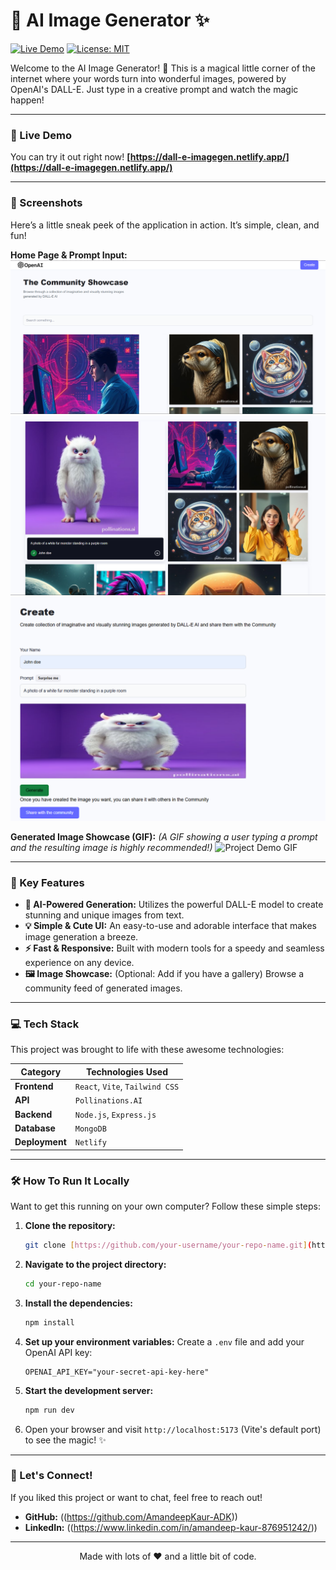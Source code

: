 # 🎨 AI Image Generator ✨

[![Live Demo](https://img.shields.io/badge/Live-Demo-brightgreen?style=for-the-badge)](https://dall-e-imagegen.netlify.app/)
[![License: MIT](https://img.shields.io/badge/License-MIT-yellow?style=for-the-badge)](https://opensource.org/licenses/MIT)

Welcome to the AI Image Generator! 💖 This is a magical little corner of the internet where your words turn into wonderful images, powered by OpenAI's DALL-E. Just type in a creative prompt and watch the magic happen!

---

### 🚀 Live Demo

You can try it out right now!
**[https://dall-e-imagegen.netlify.app/](https://dall-e-imagegen.netlify.app/)**

---

### 📸 Screenshots

Here’s a little sneak peek of the application in action. It’s simple, clean, and fun!

**Home Page & Prompt Input:**
![Project Homepage Screenshot](./client/src/assets/homepage.png)
![Project Cards Homepage Screenshot](./client/src/assets/cards.png)
![Project Input Screenshot](./client/src/assets/input.png)

**Generated Image Showcase (GIF):**
*(A GIF showing a user typing a prompt and the resulting image is highly recommended!)*
![Project Demo GIF](path/to/your/demo.gif)

---

### 🌟 Key Features

* **🤖 AI-Powered Generation:** Utilizes the powerful DALL-E model to create stunning and unique images from text.
* **💡 Simple & Cute UI:** An easy-to-use and adorable interface that makes image generation a breeze.
* **⚡ Fast & Responsive:** Built with modern tools for a speedy and seamless experience on any device.
* **🖼️ Image Showcase:** (Optional: Add if you have a gallery) Browse a community feed of generated images.

---

### 💻 Tech Stack

This project was brought to life with these awesome technologies:

| Category      | Technologies Used                               |
|---------------|-------------------------------------------------|
| **Frontend** | `React`, `Vite`, `Tailwind CSS`                  |
| **API** | `Pollinations.AI`                                     |
| **Backend** | `Node.js`, `Express.js`                           |
| **Database** | `MongoDB`                                        |
| **Deployment**| `Netlify`                                       |

---

### 🛠️ How To Run It Locally

Want to get this running on your own computer? Follow these simple steps:

1.  **Clone the repository:**
    ```bash
    git clone [https://github.com/your-username/your-repo-name.git](https://github.com/your-username/your-repo-name.git)
    ```
2.  **Navigate to the project directory:**
    ```bash
    cd your-repo-name
    ```
3.  **Install the dependencies:**
    ```bash
    npm install
    ```
4.  **Set up your environment variables:**
    Create a `.env` file and add your OpenAI API key:
    ```
    OPENAI_API_KEY="your-secret-api-key-here"
    ```
5.  **Start the development server:**
    ```bash
    npm run dev
    ```
6.  Open your browser and visit `http://localhost:5173` (Vite's default port) to see the magic! ✨

---

### 💌 Let's Connect!

If you liked this project or want to chat, feel free to reach out!

* **GitHub:** ((https://github.com/AmandeepKaur-ADK))
* **LinkedIn:** ((https://www.linkedin.com/in/amandeep-kaur-876951242/))

---
<p align="center">
  Made with lots of ❤️ and a little bit of code.
</p>
